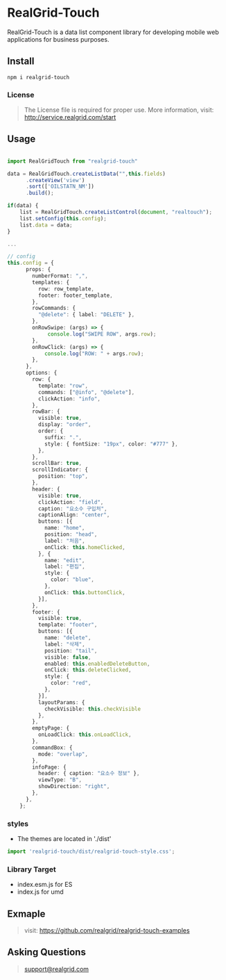 # RealGrid-Touch

RealGrid-Touch is a data list component library for developing mobile web applications for business purposes.

## Install

```
npm i realgrid-touch
```

### License

> The License file is required for proper use. More information, visit: http://service.realgrid.com/start

## Usage

```ts

import RealGridTouch from "realgrid-touch"

data = RealGridTouch.createListData("",this.fields)
      .createView('view')
      .sort(['OILSTATN_NM'])
      .build();

if(data) {
    list = RealGridTouch.createListControl(document, "realtouch");
    list.setConfig(this.config);
    list.data = data;
}

... 

```

```ts
// config
this.config = {
      props: {
        numberFormat: ",",
        templates: {
          row: row_template,
          footer: footer_template,
        },
        rowCommands: {
          "@delete": { label: "DELETE" },
        },
        onRowSwipe: (args) => {
             console.log("SWIPE ROW", args.row);
        },
        onRowClick: (args) => {
            console.log("ROW: " + args.row);
        },
      },
      options: {
        row: {
          template: "row",
          commands: ["@info", "@delete"],
          clickAction: "info",
        },
        rowBar: {
          visible: true,
          display: "order",
          order: {
            suffix: ".",
            style: { fontSize: "19px", color: "#777" },
          },
        },
        scrollBar: true,
        scrollIndicator: {
          position: "top",
        },
        header: {
          visible: true,
          clickAction: "field",
          caption: "요소수 구입처",
          captionAlign: "center",
          buttons: [{
            name: "home",
            position: "head",
            label: "처음",
            onClick: this.homeClicked,
          }, {
            name: "edit",
            label: "편집",
            style: {
              color: "blue",
            },
            onClick: this.buttonClick,
          }],
        },
        footer: {
          visible: true,
          template: "footer",
          buttons: [{
            name: "delete",
            label: "삭제",
            position: "tail",
            visible: false,
            enabled: this.enabledDeleteButton,
            onClick: this.deleteClicked,
            style: {
              color: "red",
            },
          }],
          layoutParams: {
            checkVisible: this.checkVisible
          },
        },
        emptyPage: {
          onLoadClick: this.onLoadClick,
        },
        commandBox: {
          mode: "overlap",
        },
        infoPage: {
          header: { caption: "요소수 정보" },
          viewType: "B",
          showDirection: "right",
        },
      },
    };

```
### styles

- The themes are located in './dist'

```ts
import 'realgrid-touch/dist/realgrid-touch-style.css';
```

### Library Target

- index.esm.js for ES
- index.js for umd
## Exmaple

> visit: https://github.com/realgrid/realgrid-touch-examples

## Asking Questions

> support@realgrid.com